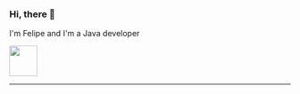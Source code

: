 ### Hi, there 👋

I'm Felipe and I'm a Java developer

<a href="https://www.linkedin.com/in/felipe-zmata/"><img src="https://download.logo.wine/logo/LinkedIn/LinkedIn-Logo.wine.png" style="width:50px;height:55px;"></a>

---------------

<!--


- 🔭 I’m currently working on Java
- 🌱 I’m currently learning ...
- 👯 I’m looking to collaborate on ...
- 🤔 I’m looking for help with ...
- 💬 Ask me about ...
- 📫 How to reach me: ...
- 😄 Pronouns: ...
- ⚡ Fun fact: ...
-->
